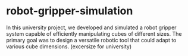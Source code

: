 # robot-gripper-simulation
In this university project, we developed and simulated a robot gripper system capable of efficiently manipulating cubes of different sizes. The primary goal was to design a versatile robotic tool that could adapt to various cube dimensions. (excersize for university)
